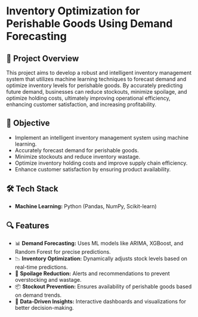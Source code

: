 # Inventory Optimization for Perishable Goods Using Demand Forecasting  

## 📌 Project Overview  
This project aims to develop a robust and intelligent inventory management system that utilizes machine learning techniques to forecast demand and optimize inventory levels for perishable goods. By accurately predicting future demand, businesses can reduce stockouts, minimize spoilage, and optimize holding costs, ultimately improving operational efficiency, enhancing customer satisfaction, and increasing profitability.  

## 🎯 Objective  
- Implement an intelligent inventory management system using machine learning.  
- Accurately forecast demand for perishable goods.  
- Minimize stockouts and reduce inventory wastage.  
- Optimize inventory holding costs and improve supply chain efficiency.  
- Enhance customer satisfaction by ensuring product availability.  

## 🛠️ Tech Stack  
- **Machine Learning:** Python (Pandas, NumPy, Scikit-learn)  

## 🔍 Features  
- 📊 **Demand Forecasting:** Uses ML models like ARIMA, XGBoost, and Random Forest for precise predictions.  
- 📉 **Inventory Optimization:** Dynamically adjusts stock levels based on real-time predictions.  
- 🚨 **Spoilage Reduction:** Alerts and recommendations to prevent overstocking and wastage.  
- 📦 **Stockout Prevention:** Ensures availability of perishable goods based on demand trends.  
- 📡 **Data-Driven Insights:** Interactive dashboards and visualizations for better decision-making.  
